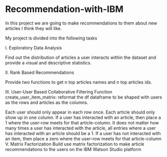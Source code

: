 # Recommendation-with-IBM
In this project we are going to  make recommendations to them about new articles I think they will like.

My project is divided into the following tasks

I. Exploratory Data Analysis

Find out the distribution of articles a user interacts within the dataset and provide a visual and descriptive statistics.

II. Rank Based Recommendations

Provide two functions to get n top articles names and n top articles ids.

III. User-User Based Collaborative Filtering Function create_user_item_matrix: reformat the df dataframe to be shaped with users as the rows and articles as the columns.

Each user should only appear in each row once.
Each article should only show up in one column.
If a user has interacted with an article, then place a 1 where the user-row meets for that article-column. It does not matter how many times a user has interacted with the article, all entries where a user has interacted with an article should be a 1.
If a user has not interacted with an item, then place a zero where the user-row meets for that article-column
V. Matrix Factorization Build use matrix factorization to make article recommendations to the users on the IBM Watson Studio platform
